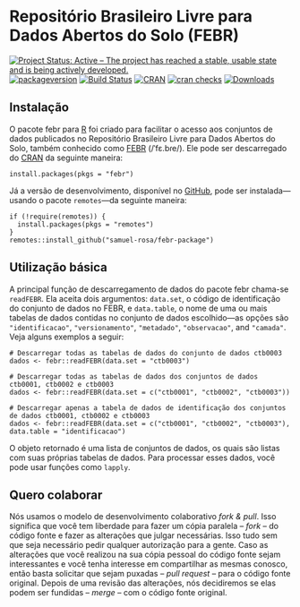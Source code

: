 <!-- Generated by knitr: do not edit by hand. Please edit the content in README.Rmd -->

Repositório Brasileiro Livre para Dados Abertos do Solo (FEBR)
==============================================================

[![Project Status: Active – The project has reached a stable, usable
state and is being actively
developed.](https://www.repostatus.org/badges/latest/active.svg)](https://www.repostatus.org/#active)
[![packageversion](https://img.shields.io/badge/devel%20version-1.3.0-firebrick.svg?style=flat-square)](commits/master)
[![Build
Status](https://travis-ci.org/samuel-rosa/febr-package.svg?branch=master)](https://travis-ci.org/samuel-rosa/febr-package)
[![CRAN](https://www.r-pkg.org/badges/version/febr)](https://cran.r-project.org/package=febr)
[![cran
checks](https://cranchecks.info/badges/worst/febr)](https://cran.r-project.org/web/checks/check_results_febr.html)
[![Downloads](https://cranlogs.r-pkg.org/badges/febr?color=brightgreen)](https://www.r-pkg.org/pkg/febr)

Instalação
----------

O pacote febr para [R](https://www.r-project.org/) foi criado para
facilitar o acesso aos conjuntos de dados publicados no Repositório
Brasileiro Livre para Dados Abertos do Solo, também conhecido como
[FEBR](https://www.pedometria.org/projeto/febr/) (/ˈfɛ.bɾe/). Ele pode
ser descarregado do [CRAN](https://CRAN.R-project.org/package=febr) da
seguinte maneira:

    install.packages(pkgs = "febr")

Já a versão de desenvolvimento, disponível no
[GitHub](https://github.com/samuel-rosa/febr-package), pode ser
instalada—usando o pacote `remotes`—da seguinte maneira:

    if (!require(remotes)) {
      install.packages(pkgs = "remotes")
    }
    remotes::install_github("samuel-rosa/febr-package")

Utilização básica
-----------------

A principal função de descarregamento de dados do pacote febr chama-se
`readFEBR`. Ela aceita dois argumentos: `data.set`, o código de
identificação do conjunto de dados no FEBR, e `data.table`, o nome de
uma ou mais tabelas de dados contidas no conjunto de dados escolhido—as
opções são `"identificacao"`, `"versionamento"`, `"metadado"`,
`"observacao"`, and `"camada"`. Veja alguns exemplos a seguir:

    # Descarregar todas as tabelas de dados do conjunto de dados ctb0003
    dados <- febr::readFEBR(data.set = "ctb0003")

    # Descarregar todas as tabelas de dados dos conjuntos de dados ctb0001, ctb0002 e ctb0003
    dados <- febr::readFEBR(data.set = c("ctb0001", "ctb0002", "ctb0003"))

    # Descarregar apenas a tabela de dados de identificação dos conjuntos de dados ctb0001, ctb0002 e ctb0003
    dados <- febr::readFEBR(data.set = c("ctb0001", "ctb0002", "ctb0003"), data.table = "identificacao")

O objeto retornado é uma lista de conjuntos de dados, os quais são
listas com suas próprias tabelas de dados. Para processar esses dados,
você pode usar funções como `lapply`.

<!-- O pacote `febr` possui cinco funções para descarregamento de dados: -->
<!-- 1. `dataset`, para descarregar os dados de identificação de um ou mais conjuntos de dados; -->
<!-- 2. `observation`, para descarregar os dados das observações do solo de um ou mais conjuntos de dados; -->
<!-- 3. `layer`, para descarregar os dados das camadas das observações do solo de um ou mais conjuntos de dados; -->
<!-- 4. `metadata`, para descarregar os dados sobre os dados de um ou mais conjuntos de dados; -->
<!-- 5. `febr`, para descarregar todos os dados e metadados de um único conjunto de dados. -->
<!-- O principal argumento dessas cinco funções é `dataset`. Para esse argumento é passado o código de identificação de um ou mais conjuntos de dados publicados no FEBR. Isso descarrega os dados da tabela de dados indicada pela função escolhida. Por exemplo, -->
<!-- ```R -->
<!-- observation(dataset = "ctb0003") -->
<!-- ``` -->
<!-- descarrega os dados das observações do solo do conjunto de dados `ctb0003`. O código de identificação de todos os conjuntos de dados publicados no FEBR estão catalogados em http://www.ufsm.br/febr/catalog/. -->
<!-- No caso das funções `observation`, `layer` e `febr`, o segundo principal argumento é `variable`. Para esse argumento é passado o código de identificação da(s) variável(is) cujos dados devem ser retornados pela função escolhida. Por exemplo, -->
<!-- ```R -->
<!-- layers(dataset = "ctb0003", variable = "argila") -->
<!-- ``` -->
<!-- retorna os dados da variável `argila` do conjunto de dados `ctb0003`. O código de identificação de todas as variáveis contidas nos conjuntos de dados publicados no FEBR estão catalogados em https://goo.gl/hi77sB. -->

Quero colaborar
---------------

Nós usamos o modelo de desenvolvimento colaborativo *fork & pull*. Isso
significa que você tem liberdade para fazer um cópia paralela – *fork* –
do código fonte e fazer as alterações que julgar necessárias. Isso tudo
sem que seja necessário pedir qualquer autorização para a gente. Caso as
alterações que você realizou na sua cópia pessoal do código fonte sejam
interessantes e você tenha interesse em compartilhar as mesmas conosco,
então basta solicitar que sejam puxadas – *pull request* – para o código
fonte original. Depois de uma revisão das alterações, nós decidiremos se
elas podem ser fundidas – *merge* – com o código fonte original.
